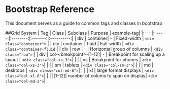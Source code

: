 # Bootstrap Reference

This document serves as a guide to common tags and classes in bootstrap

##Grid System
| Tag | Class | Subclass | Purpose | example-tag|
|:---:|:-----:|:--------:|:-------:|:----------:|
| div | container| -     | Fixed-width | `<div class="container">` |
| div | container | fluid | Full-width  | `<div class="container-fluid` |
| div | row      | -     | Horizontal group of columns | `<div class="row">` |
| div | col-\<breakpoint\>-[1-12]| - | Breakpoint for scaling up a layout | `<div class="col-xs-3">`|
|     |			 | xs	| Breakpoint for phones		     | `<div class="col-xs-3">`|
|     |                  | sm   | tablets                            | `<div class="col-sm-3">`|
|     |                  | md   | desktops                           | `<div class="col-md-6">`|
|     |                  | xl   | large format displays              | `<div class="col-xl-6">`|
|     |                  |[1-12]| number of colums to span on display| `<div class="col-md-2">`|
